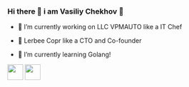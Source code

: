 ### Hi there 👋  i am Vasiliy Chekhov 🦉

- 🔭 I’m currently working on LLC VPMAUTO like a IT Chef

- 🙌 Lerbee Copr like a CTO and Co-founder

- 🌱 I’m currently learning Golang!

 [<img width='35px' src="https://img.icons8.com/fluent/344/telegram-app.png">](https://t.me/vchekhov) 
 [<img width='35px' src="https://w7.pngwing.com/pngs/105/439/png-transparent-white-and-blue-message-icon-illustration-email-computer-icons-symbol-message-inbox-by-gmail-envelope-miscellaneous-blue-angle.png">](mailto:adushkin08@gmail.com)
